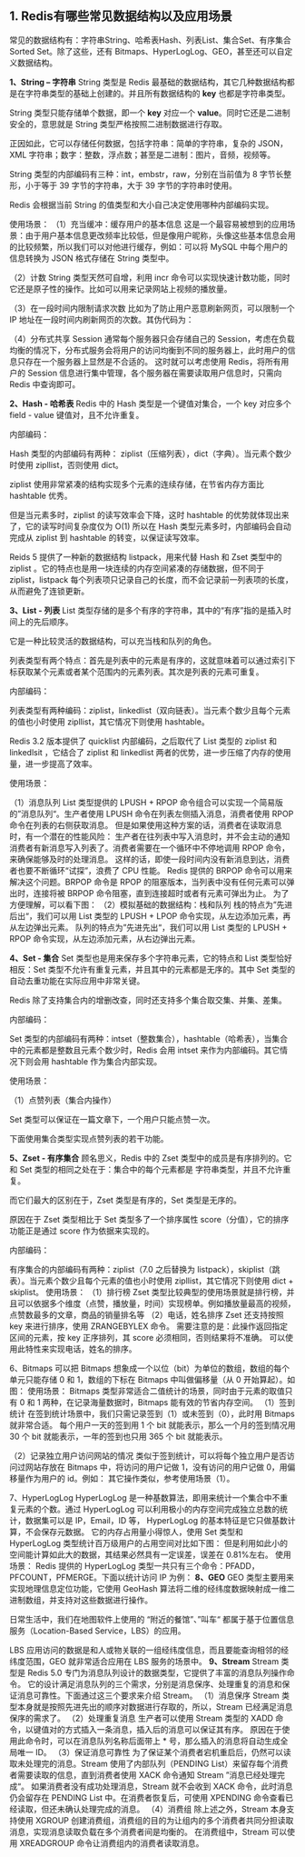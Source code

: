




## 1. Redis有哪些常见数据结构以及应用场景


常见的数据结构有：字符串String、哈希表Hash、列表List、集合Set、有序集合Sorted Set。除了这些，还有 Bitmaps、HyperLogLog、GEO，甚至还可以自定义数据结构。

**1、String – 字符串**
String 类型是 Redis 最基础的数据结构，其它几种数据结构都是在字符串类型的基础上创建的。并且所有数据结构的 **key** 也都是字符串类型。

String 类型只能存储单个数据，即一个 **key** 对应一个 **value**。同时它还是二进制安全的，意思就是 String 类型严格按照二进制数据进行存取。

正因如此，它可以存储任何数据，包括字符串：简单的字符串，复杂的 JSON，XML 字符串；数字：整数，浮点数；甚至是二进制：图片，音频，视频等。

String 类型的内部编码有三种：int，embstr，raw，分别在当前值为 8 字节长整形，小于等于 39 字节的字符串，大于 39 字节的字符串时使用。

Redis 会根据当前 String 的值类型和大小自己决定使用哪种内部编码实现。

使用场景：
（1）充当缓冲：缓存用户的基本信息
这是一个最容易被想到的应用场景：由于用户基本信息更改频率比较低，但是像用户昵称，头像这些基本信息会用的比较频繁，所以我们可以对他进行缓存，例如：可以将 MySQL 中每个用户的信息转换为 JSON 格式存储在 String 类型中。

（2）计数
String 类型天然可自增，利用 incr 命令可以实现快速计数功能，同时它还是原子性的操作。比如可以用来记录网站上视频的播放量。

（3）在一段时间内限制请求次数
比如为了防止用户恶意刷新网页，可以限制一个 IP 地址在一段时间内刷新网页的次数。其伪代码为：

（4）分布式共享 Session
通常每个服务器只会存储自己的 Session，考虑在负载均衡的情况下，分布式服务会将用户的访问均衡到不同的服务器上，此时用户的信息只存在一个服务器上显然是不合适的。
这时就可以考虑使用 Redis，将所有用户的 Session 信息进行集中管理，各个服务器在需要读取用户信息时，只需向 Redis 中查询即可。

**2、Hash - 哈希表**
Redis 中的 Hash 类型是一个键值对集合，一个 key 对应多个 field - value 键值对，且不允许重复。

内部编码：

Hash 类型的内部编码有两种： ziplist（压缩列表），dict（字典）。当元素个数少时使用 zipllist，否则使用 dict。

ziplist 使用非常紧凑的结构实现多个元素的连续存储，在节省内存方面比 hashtable 优秀。

但是当元素多时，ziplist 的读写效率会下降，这时 hashtable 的优势就体现出来了，它的读写时间复杂度仅为 O(1)
所以在 Hash 类型元素多时，内部编码会自动完成从 ziplist 到 hashtable 的转变，以保证读写效率。

Reids 5 提供了一种新的数据结构 listpack，用来代替 Hash 和 Zset 类型中的 ziplist 。它的特点也是用一块连续的内存空间紧凑的存储数据，但不同于 ziplist，listpack 每个列表项只记录自己的长度，而不会记录前一列表项的长度，从而避免了连锁更新。

**3、List - 列表**
List 类型存储的是多个有序的字符串，其中的“有序”指的是插入时间上的先后顺序。

它是一种比较灵活的数据结构，可以充当栈和队列的角色。

列表类型有两个特点：首先是列表中的元素是有序的，这就意味着可以通过索引下标获取某个元素或者某个范围内的元素列表。其次是列表的元素可重复。

内部编码：

列表类型有两种编码：ziplist，linkedlist（双向链表）。当元素个数少且每个元素的值也小时使用 zipllist，其它情况下则使用 hashtable。

Redis 3.2 版本提供了 quicklist 内部编码，之后取代了 List 类型的 ziplist 和 linkedlsit ，它结合了 ziplist 和 linkedlist 两者的优势，进一步压缩了内存的使用量，进一步提高了效率。

使用场景：

（1）消息队列
List 类型提供的 LPUSH + RPOP 命令组合可以实现一个简易版的”消息队列“。生产者使用 LPUSH 命令在列表左侧插入消息，消费者使用 RPOP 命令在列表的右侧获取消息。
但是如果使用这种方案的话，消费者在读取消息时，有一个潜在的性能风险：
生产者在往列表中写入消息时，并不会主动的通知消费者有新消息写入列表了。消费者需要在一个循环中不停地调用 RPOP 命令，来确保能够及时的处理消息。
这样的话，即使一段时间内没有新消息到达，消费者也要不断循环“试探”，浪费了 CPU 性能。
Redis 提供的 BRPOP 命令可以用来解决这个问题。BRPOP 命令是 RPOP 的阻塞版本，当列表中没有任何元素可以弹出时，连接将被 BRPOP 命令阻塞，直到连接超时或者有元素可弹出为止。
为了方便理解，可以看下图：
（2）模拟基础的数据结构：栈和队列
栈的特点为”先进后出“，我们可以用 List 类型的 LPUSH + LPOP 命令实现，从左边添加元素，再从左边弹出元素。
队列的特点为”先进先出“，我们可以用 List 类型的 LPUSH + RPOP 命令实现，从左边添加元素，从右边弹出元素。

**4、Set - 集合**
Set 类型也是用来保存多个字符串元素，它的特点和 List 类型恰好相反：Set 类型不允许有重复元素，并且其中的元素都是无序的。其中 Set 类型的自动去重功能在实际应用中非常关键。

Redis 除了支持集合内的增删改查，同时还支持多个集合取交集、并集、差集。

内部编码：

Set 类型的内部编码有两种：intset（整数集合），hashtable（哈希表），当集合中的元素都是整数且元素个数少时，Redis 会用 intset 来作为内部编码。其它情况下则会用 hashtable 作为集合内部实现。

使用场景：

（1）点赞列表（集合内操作）

Set 类型可以保证在一篇文章下，一个用户只能点赞一次。

下面使用集合类型实现点赞列表的若干功能。

**5、Zset - 有序集合**
顾名思义，Redis 中的 Zset 类型中的成员是有序排列的。它和 Set 类型的相同之处在于：集合中的每个元素都是 字符串类型，并且不允许重复。

而它们最大的区别在于，Zset 类型是有序的，Set 类型是无序的。

原因在于 Zset 类型相比于 Set 类型多了一个排序属性 score（分值），它的排序功能正是通过 score 作为依据来实现的。

内部编码：

有序集合的内部编码有两种：ziplist（7.0 之后替换为 listpack），skiplist（跳表）。当元素个数少且每个元素的值也小时使用 zipllist，其它情况下则使用 dict + skiplist。
使用场景：
（1）排行榜
Zset 类型比较典型的使用场景就是排行榜，并且可以依据多个维度（点赞，播放量，时间）实现榜单。例如播放量最高的视频，点赞数最多的文章，商品的销量排名等
（2）电话，姓名排序
Zset 还支持按照 key 来进行排序，使用 ZRANGEBYLEX 命令。
需要注意的是：此操作返回指定区间的元素，按 key 正序排列，其 score 必须相同，否则结果将不准确。
可以使用此特性来实现电话，姓名的排序。

6、Bitmaps
可以把 Bitmaps 想象成一个以位（bit）为单位的数组，数组的每个单元只能存储 0 和 1，数组的下标在 Bitmaps 中叫做偏移量（从 0 开始算起）。如图：
使用场景：
Bitmaps 类型非常适合二值统计的场景，同时由于元素的取值只有 0 和 1 两种，在记录海量数据时，Bitmaps 能有效的节省内存空间。
（1）签到统计
在签到统计场景中，我们只需记录签到（1）或未签到（0），此时用 Bitmaps 就非常合适。
每个用户一天的签到用 1 个 bit 就能表示，那么一个月的签到情况用 30 个 bit 就能表示，一年的签到也只用 365 个 bit 就能表示。

（2）记录独立用户访问网站的情况
类似于签到统计，可以将每个独立用户是否访问过网站存放在 Bitmaps 中，将访问的用户记做 1，没有访问的用户记做 0，用偏移量作为用户的 id。例如：
其它操作类似，参考使用场景（1）。

7、HyperLogLog
HyperLogLog 是一种基数算法，即用来统计一个集合中不重复元素的个数。通过 HyperLogLog 可以利用极小的内存空间完成独立总数的统计，数据集可以是 IP，Email，ID 等，
HyperLogLog 的基本特征是它只做基数计算，不会保存元数据。
它的内存占用量小得惊人，使用 Set 类型和 HyperLogLog 类型统计百万级用户的占用空间对比如下图：
但是利用如此小的空间能计算如此大的数据，其结果必然具有一定误差，误差在 
0.81%左右。
使用场景：
Redis 提供的 HyperLogLog 类型一共只有三个命令：PFADD，PFCOUNT，PFMERGE。下面以统计访问 IP 为例：
**8、GEO**
GEO 类型主要用来实现地理信息定位功能，它使用 GeoHash 算法将二维的经纬度数据映射成一维二进制数组，并支持对这些数据进行操作。

日常生活中，我们在地图软件上使用的 “附近的餐馆”、”叫车“ 都属于基于位置信息服务（Location-Based Service，LBS）的应用。

LBS 应用访问的数据是和人或物关联的一组经纬度信息，而且要能查询相邻的经纬度范围，GEO 就非常适合应用在 LBS 服务的场景中。
**9、Stream**
Stream 类型是 Redis 5.0 专门为消息队列设计的数据类型，它提供了丰富的消息队列操作命令。
它的设计满足消息队列的三个需求，分别是消息保序、处理重复的消息和保证消息可靠性。下面通过这三个要求来介绍 Stream。
（1）消息保序
Stream 类型本身就是按照先进先出的顺序对数据进行存取的，所以，Stream 已经满足消息保序的需求了。
（2）处理重复消息
生产者可以使用 Stream 类型的 XADD 命令，以键值对的方式插入一条消息，插入后的消息可以保证其有序。
原因在于使用此命令时，可以在消息队列名称后面带上 * 号，那么插入的消息将自动生成全局唯一 ID。
（3）保证消息可靠性
为了保证某个消费者宕机重启后，仍然可以读取未处理完的消息。Stream 使用了内部队列（PENDING List）来留存每个消费者需要读取的信息，直到消费者使用 XACK 命令通知 Stream ”消息已经处理完成“。
如果消费者没有成功处理消息，Stream 就不会收到 XACK 命令，此时消息仍会留存在 PENDING List 中。在消费者恢复后，可使用 XPENDING 命令查看已经读取，但还未确认处理完成的消息。
（4）消费组
除上述之外，Stream 本身支持使用 XGROUP 创建消费组，消费组的目的为让组内的多个消费者共同分担读取消息，实现消息读取负载在多个消费者间是均衡的。
在消费组中，Stream 可以使用 XREADGROUP 命令让消费组内的消费者读取消息。

##


##

##

##

##

##

##